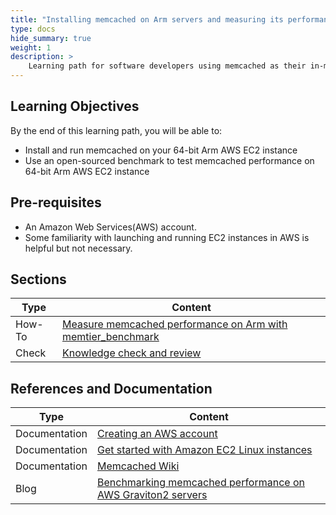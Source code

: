 ```yaml
---
title: "Installing memcached on Arm servers and measuring its performance" 
type: docs
hide_summary: true
weight: 1
description: >
    Learning path for software developers using memcached as their in-memory key-value store for mobile, web, gaming or e-Commerce applications running on Arm servers.  
---
```


## Learning Objectives 

By the end of this learning path, you will be able to:

* Install and run memcached on your 64-bit Arm AWS EC2 instance
* Use an open-sourced benchmark to test memcached performance on 64-bit Arm AWS EC2 instance


## Pre-requisites

* An Amazon Web Services(AWS) account. 
* Some familiarity with launching and running EC2 instances in AWS is helpful but not necessary.

## Sections

|          Type | Content                       |
| ---           | ---                                 |
| How-To        | [Measure memcached performance on Arm with memtier_benchmark](/cloud/memcached/memcached) |
| Check         | [Knowledge check and review](/cloud/memcached/knowledgecheck)                        |


## References and Documentation

| Type          | Content             |
| ---           | ---                 |
| Documentation | [Creating an AWS account](https://docs.aws.amazon.com/accounts/latest/reference/manage-acct-creating.html) |
| Documentation | [Get started with Amazon EC2 Linux instances](https://docs.aws.amazon.com/AWSEC2/latest/UserGuide/EC2_GetStarted.html)      |
| Documentation | [Memcached Wiki](https://github.com/memcached/memcached/wiki) |
| Blog          | [Benchmarking memcached performance on AWS Graviton2 servers](https://community.arm.com/arm-community-blogs/b/tools-software-ides-blog/posts/memcached-benchmarking-aws-graviton2-50-p-p-gains)|




